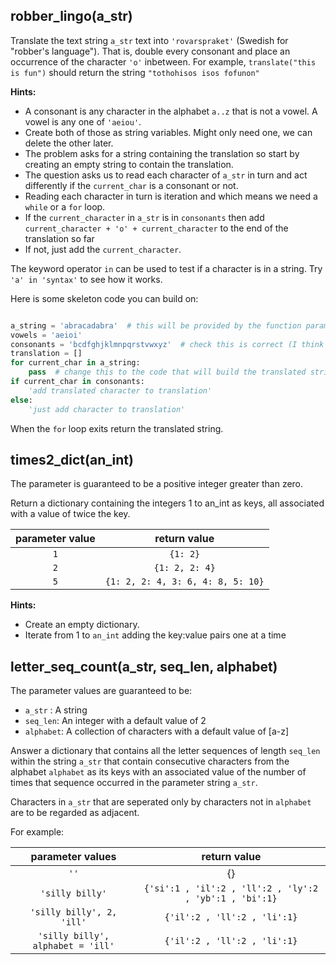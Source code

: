 ## robber_lingo(a_str)

Translate the text string `a_str` text into `'rovarspraket'` (Swedish for "robber's language").
That is, double every consonant and place an occurrence of the character `'o'` inbetween.
For example, `translate("this is fun")` should return the string `"tothohisos isos fofunon"`

**Hints:**

* A consonant is any character in the alphabet `a..z` that is not a vowel. A vowel is any one of `'aeiou'`.
* Create both of those as string variables. Might only need one, we can delete the other later.
* The problem asks for a string containing the translation so start by creating an empty string to contain
  the translation.
* The question asks us to read each character of `a_str` in turn and act differently if the `current_char`
  is a consonant or not.
* Reading each character in turn is iteration and which means we need a `while` or a `for` loop.
* If the `current_character` in `a_str` is in `consonants` then
  add `current_character + 'o' + current_character` to the end of the translation so far
* If not, just add the `current_character`.

The keyword operator `in` can be used to test if a character is in a string.
Try `'a' in 'syntax'` to see how it works.

Here is some skeleton code you can build on:

```python

a_string = 'abracadabra'  # this will be provided by the function parameter
vowels = 'aeioi'
consonants = 'bcdfghjklmnpqrstvwxyz'  # check this is correct (I think it is)
translation = []
for current_char in a_string:
    pass  # change this to the code that will build the translated string
if current_char in consonants:
    'add translated character to translation'
else:
    'just add character to translation'
```

When the `for` loop exits return the translated string.

## times2_dict(an_int)

The parameter is guaranteed to be a positive integer greater than zero.

Return a dictionary containing the integers 1 to an_int as keys, all associated with a value of twice the key.

| parameter value |           return value            |
|:---------------:|:---------------------------------:|
|       `1`       |             `{1: 2}`              |
|       `2`       |          `{1: 2, 2: 4}`           |
|       `5`       | `{1: 2, 2: 4, 3: 6, 4: 8, 5: 10}` |

**Hints:**

* Create an empty dictionary.
* Iterate from 1 to `an_int` adding the key:value pairs one at a time



## letter_seq_count(a_str, seq_len, alphabet)

The parameter values are guaranteed to be:

* `a_str` : A string
* `seq_len`: An integer with a default value of 2
* `alphabet`: A collection of characters with a default value of [a-z]

Answer a dictionary that contains all the letter sequences of length `seq_len`
within the string `a_str` that contain
consecutive characters from the alphabet `alphabet` as its keys with an
associated value of the number of times that
sequence occurred in the parameter string `a_str`.

Characters in `a_str` that are seperated only by characters not in `alphabet`
are to be regarded as adjacent.

For example:

|         parameter values          |                      return value                       |
|:---------------------------------:|:-------------------------------------------------------:|
|               `''`                |                           {}                            |
|          `'silly billy'`          | `{'si':1 , 'il':2 , 'll':2 , 'ly':2 , 'yb':1 , 'bi':1}` |
|     `'silly billy', 2, 'ill'`     |              `{'il':2 , 'll':2 , 'li':1}`               |
| `'silly billy', alphabet = 'ill'` |              `{'il':2 , 'll':2 , 'li':1}`               |

